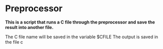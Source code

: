 # Preprocessor
**This is a script that runs a C file through the preprocessor and save the result into another file.**

The C file name will be saved in the variable $CFILE
The output is saved in the file c